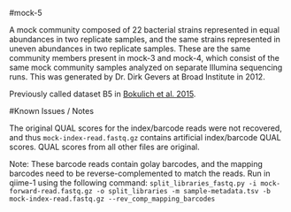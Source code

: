 #mock-5

A mock community composed of 22 bacterial strains represented in equal abundances in two replicate samples, and the same strains represented in uneven abundances in two replicate samples. These are the same community members present in mock-3 and mock-4, which consist of the same mock community samples analyzed on separate Illumina sequencing runs. This was generated by Dr. Dirk Gevers at Broad Institute in 2012.

Previously called dataset B5 in [Bokulich et al. 2015](https://dx.doi.org/10.7287/peerj.preprints.934v2).

#Known Issues / Notes

The original QUAL scores for the index/barcode reads were not recovered, and thus ``mock-index-read.fastq.gz`` contains artificial index/barcode QUAL scores. QUAL scores from all other files are original.

Note:
These barcode reads contain golay barcodes, and the mapping barcodes need to be reverse-complemented to match the reads. Run in qiime-1 using the following command:
``split_libraries_fastq.py -i mock-forward-read.fastq.gz -o split_libraries -m sample-metadata.tsv -b mock-index-read.fastq.gz --rev_comp_mapping_barcodes``
